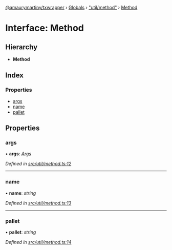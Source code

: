 [@amaurymartiny/txwrapper](../README.md) › [Globals](../globals.md) › ["util/method"](../modules/_util_method_.md) › [Method](_util_method_.method.md)

# Interface: Method

## Hierarchy

* **Method**

## Index

### Properties

* [args](_util_method_.method.md#args)
* [name](_util_method_.method.md#name)
* [pallet](_util_method_.method.md#pallet)

## Properties

###  args

• **args**: *[Args](../modules/_util_method_.md#args)*

*Defined in [src/util/method.ts:12](https://github.com/amaurymartiny/polkadotjs-wrapper/blob/8d67f3d/src/util/method.ts#L12)*

___

###  name

• **name**: *string*

*Defined in [src/util/method.ts:13](https://github.com/amaurymartiny/polkadotjs-wrapper/blob/8d67f3d/src/util/method.ts#L13)*

___

###  pallet

• **pallet**: *string*

*Defined in [src/util/method.ts:14](https://github.com/amaurymartiny/polkadotjs-wrapper/blob/8d67f3d/src/util/method.ts#L14)*
